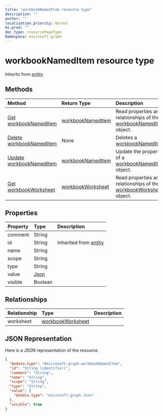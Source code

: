 ```yaml
---
title: "workbookNamedItem resource type"
description: ""
author: ""
localization_priority: Normal
ms.prod: ""
doc_type: resourcePageType
Namespace: microsoft.graph
---
```



# workbookNamedItem resource type




Inherits from [entity](../resources/entity.md)

## Methods
|Method|Return Type|Description|
|:---|:---|:---|
|[Get workbookNamedItem](../api/workbooknameditem-get.md)|[workbookNamedItem](../resources/workbookNamedItem.md)|Read properties and relationships of the [workbookNamedItem](../resources/workbooknameditem.md) object.|
|[Delete workbookNamedItem](../api/workbooknameditem-delete.md)|None|Deletes a [workbookNamedItem](../resources/workbooknameditem.md).|
|[Update workbookNamedItem](../api/workbooknameditem-update.md)|[workbookNamedItem](../resources/workbookNamedItem.md)|Update the properties of a [workbookNamedItem](../resources/workbooknameditem.md) object.|
|[Get workbookWorksheet](../api/workbookworksheet-get.md)|[workbookWorksheet](../resources/workbookWorksheet.md)|Read properties and relationships of the [workbookWorksheet](../resources/workbookworksheet.md) object.|

## Properties
|Property|Type|Description|
|:---|:---|:---|
|comment|String||
|id|String| Inherited from [entity](../resources/entity.md)|
|name|String||
|scope|String||
|type|String||
|value|[Json](../resources/Json.md)||
|visible|Boolean||

## Relationships
|Relationship|Type|Description|
|:---|:---|:---|
|worksheet|[workbookWorksheet](../resources/workbookWorksheet.md)||

## JSON Representation
Here is a JSON representation of the resource.
<!-- {
  "blockType": "resource",
  "keyProperty": "id",
  "@odata.type": "microsoft.graph.workbookNamedItem",
  "baseType": "microsoft.graph.entity",
  "openType": false
}
-->
``` json
{
  "@odata.type": "#microsoft.graph.workbookNamedItem",
  "id": "String (identifier)",
  "comment": "String",
  "name": "String",
  "scope": "String",
  "type": "String",
  "value": {
    "@odata.type": "microsoft.graph.Json"
  },
  "visible": true
}
```

